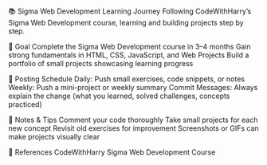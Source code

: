 📚 Sigma Web Development Learning Journey
Following CodeWithHarry’s Sigma Web Development course, learning and building projects step by step.


🎯 Goal
Complete the Sigma Web Development course in 3–4 months
Gain strong fundamentals in HTML, CSS, JavaScript, and Web Projects
Build a portfolio of small projects showcasing learning progress

📅 Posting Schedule
Daily: Push small exercises, code snippets, or notes
Weekly: Push a mini-project or weekly summary
Commit Messages: Always explain the change (what you learned, solved challenges, concepts practiced)

📌 Notes & Tips
Comment your code thoroughly
Take small projects for each new concept
Revisit old exercises for improvement
Screenshots or GIFs can make projects visually clear

🔗 References
CodeWithHarry Sigma Web Development Course
